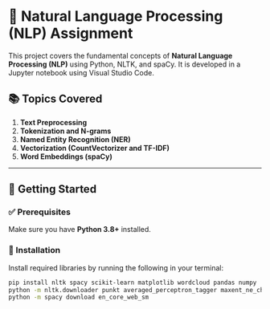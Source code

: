 # 🧠 Natural Language Processing (NLP) Assignment

This project covers the fundamental concepts of **Natural Language Processing (NLP)** using Python, NLTK, and spaCy. It is developed in a Jupyter notebook using Visual Studio Code.

## 📚 Topics Covered

1. **Text Preprocessing**
2. **Tokenization and N-grams**
3. **Named Entity Recognition (NER)**
4. **Vectorization (CountVectorizer and TF-IDF)**
5. **Word Embeddings (spaCy)**

---

## 🚀 Getting Started

### ✅ Prerequisites

Make sure you have **Python 3.8+** installed.

### 🔧 Installation

Install required libraries by running the following in your terminal:

```bash
pip install nltk spacy scikit-learn matplotlib wordcloud pandas numpy
python -m nltk.downloader punkt averaged_perceptron_tagger maxent_ne_chunker words stopwords
python -m spacy download en_core_web_sm
